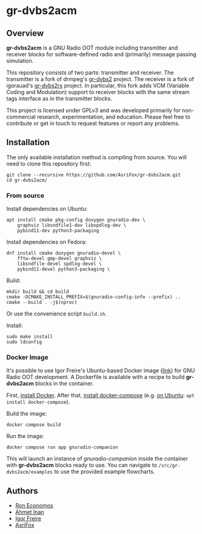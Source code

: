 # gr-dvbs2acm

## Overview
**gr-dvbs2acm** is a GNU Radio OOT module including transmitter and receiver blocks for software-defined radio and (primarily) message passing simulation.

This repository consists of two parts: transmitter and receiver. The transmitter is a fork of drmpeg's [gr-dvbs2](https://github.com/drmpeg/gr-dvbs2) project. The receiver is a fork of igorauad's [gr-dvbs2rx](https://github.com/igorauad/gr-dvbs2rx) project. In particular, this fork adds VCM (Variable Coding and Modulation) support to receiver blocks with the same stream tags interface as in the transmitter blocks.

This project is licensed under GPLv3 and was developed primarily for non-commercial research, experimentation, and education. Please feel free to contribute or get in touch to request features or report any problems.

## Installation
The only available installation method is compiling from source. You will need to clone this repository first:
```
git clone --recursive https://github.com/AsriFox/gr-dvbs2acm.git
cd gr-dvbs2acm/
```

### From source

Install dependencies on Ubuntu:
```
apt install cmake pkg-config doxygen gnuradio-dev \
    graphviz libsndfile1-dev libspdlog-dev \
    pybind11-dev python3-packaging
```

Install dependencies on Fedora:
```
dnf install cmake doxygen gnuradio-devel \
    fftw-devel gmp-devel graphviz \
    libsndfile-devel spdlog-devel \
    pybind11-devel python3-packaging \
```

Build:
```
mkdir build && cd build
cmake -DCMAKE_INSTALL_PREFIX=$(gnuradio-config-info --prefix) ..
cmake --build . -j$(nproc)
```
Or use the convenience script `build.sh`.

Install:
```
sudo make install
sudo ldconfig
```

### Docker Image
It's possible to use Igor Freire's Ubuntu-based Docker image ([link](https://hub.docker.com/r/igorfreire/gnuradio-oot-dev)) for GNU Radio OOT development. A Dockerfile is available with a recipe to build **gr-dvbs2acm** blocks in the container.

First, [install Docker](https://docs.docker.com/engine/install). After that, [install docker-compose](https://docs.docker.com/compose/install/) (e.g. [on Ubuntu](https://docs.docker.com/compose/install/linux/#install-using-the-repository): `apt install docker-compose`).

Build the image:
```
docker compose build
```

Run the image:
```
docker compose run app gnuradio-companion
```
This will launch an instance of *gnuradio-companion* inside the container with **gr-dvbs2acm** blocks ready to use. You can navigate to `/src/gr-dvbs2acm/examples` to use the provided example flowcharts.

## Authors
- [Ron Economos](https://github.com/drmpeg)
- [Ahmet Inan](https://github.com/xdsopl)
- [Igor Freire](https://github.com/igorauad)
- [AsriFox](https://github.com/AsriFox)
